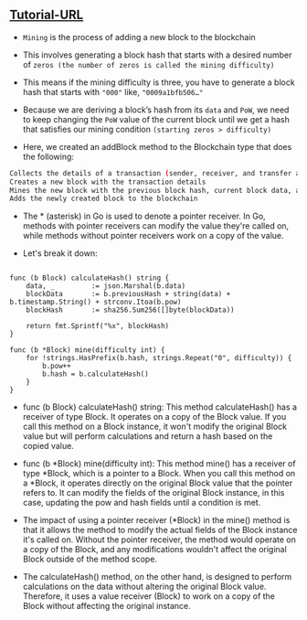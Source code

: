 

## [Tutorial-URL](https://blog.logrocket.com/build-blockchain-with-go/)

- `Mining` is the process of adding a new block to the blockchain

- This involves generating a block hash that starts with a desired number of `zeros (the number of zeros is called the mining difficulty)`

- This means if the mining difficulty is three, you have to generate a block hash that starts with `"000"` like, `"0009a1bfb506…"`

- Because we are deriving a block’s hash from its `data` and `PoW`, we need to keep changing the `PoW` value of the current block until we get a hash that satisfies our mining condition `(starting zeros > difficulty)`

- Here, we created an addBlock method to the Blockchain type that does the following:

```sh
Collects the details of a transaction (sender, receiver, and transfer amount)
Creates a new block with the transaction details
Mines the new block with the previous block hash, current block data, and generated PoW
Adds the newly created block to the blockchain
```

- The * (asterisk) in Go is used to denote a pointer receiver. In Go, methods with pointer receivers can modify the value they're called on, while methods without pointer receivers work on a copy of the value.

- Let's break it down:

```golang

func (b Block) calculateHash() string {
	data, _ 		:= json.Marshal(b.data)
	blockData 		:= b.previousHash + string(data) + b.timestamp.String() + strconv.Itoa(b.pow)
	blockHash 		:= sha256.Sum256([]byte(blockData))

	return fmt.Sprintf("%x", blockHash)
}

func (b *Block) mine(difficulty int) {
	for !strings.HasPrefix(b.hash, strings.Repeat("0", difficulty)) {
		b.pow++
		b.hash = b.calculateHash()
	}
}
```

- func (b Block) calculateHash() string: This method calculateHash() has a receiver of type Block. It operates on a copy of the Block value. If you call this method on a Block instance, it won't modify the original Block value but will perform calculations and return a hash based on the copied value.

- func (b *Block) mine(difficulty int): This method mine() has a receiver of type *Block, which is a pointer to a Block. When you call this method on a *Block, it operates directly on the original Block value that the pointer refers to. It can modify the fields of the original Block instance, in this case, updating the pow and hash fields until a condition is met.

- The impact of using a pointer receiver (*Block) in the mine() method is that it allows the method to modify the actual fields of the Block instance it's called on. Without the pointer receiver, the method would operate on a copy of the Block, and any modifications wouldn't affect the original Block outside of the method scope.

- The calculateHash() method, on the other hand, is designed to perform calculations on the data without altering the original Block value. Therefore, it uses a value receiver (Block) to work on a copy of the Block without affecting the original instance.
```